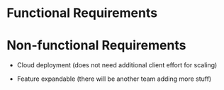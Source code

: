 # Functional Requirements

# Non-functional Requirements

- Cloud deployment (does not need additional client effort for scaling)

- Feature expandable (there will be another team adding more stuff)
